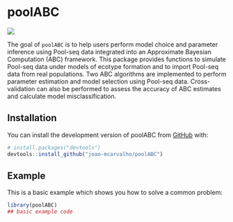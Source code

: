 
# poolABC

<!-- badges: start -->

[![](https://zenodo.org/badge/DOI/10.5281/zenodo.7520303.svg)](https://doi.org/10.5281/zenodo.7520303)

<!-- badges: end -->

The goal of `poolABC` is to help users perform model choice and
parameter inference using Pool-seq data integrated into an Approximate
Bayesian Computation (ABC) framework. This package provides functions to
simulate Pool-seq data under models of ecotype formation and to import
Pool-seq data from real populations. Two ABC algorithms are implemented
to perform parameter estimation and model selection using Pool-seq data.
Cross-validation can also be performed to assess the accuracy of ABC
estimates and calculate model misclassification.

## Installation

You can install the development version of poolABC from
[GitHub](https://github.com/) with:

``` r
# install.packages("devtools")
devtools::install_github("joao-mcarvalho/poolABC")
```

## Example

This is a basic example which shows you how to solve a common problem:

``` r
library(poolABC)
## basic example code
```
